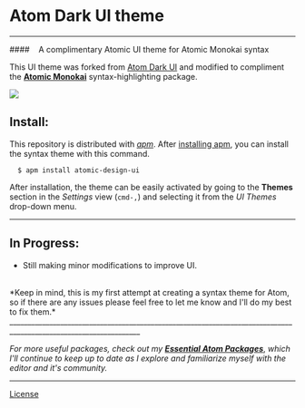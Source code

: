 # Atom Dark UI theme
------------------------------------------------------------------------------------------------------------------------
####&nbsp;&nbsp;&nbsp; A complimentary Atomic UI theme for Atomic Monokai syntax

This UI theme was forked from [Atom Dark UI](https://github.com/atom/atom-dark-ui) and modified to compliment the [**Atomic Monokai**](https://github.com/JonSn0w/Atomic-Monokai-Syntax) syntax-highlighting package.

![](https://f.cloud.github.com/assets/671378/2265086/c6897dba-9e7b-11e3-945d-551cac610717.png)
<br>

## Install:
  This repository is distributed with [*apm*](https://atom.io/themes). After [installing apm](https://github.com/atom/apm#installing), you can install the syntax theme with this command.

```
  $ apm install atomic-design-ui
```

  After installation, the theme can be easily activated by going to the **Themes** section in the *Settings* view (`cmd-,`) and selecting it from the _UI Themes_ drop-down menu.
__________________________________________________________________________________________________________________
## In Progress:

  * Still making minor modifications to improve UI.

<br>
*Keep in mind, this is my first attempt at creating a syntax theme for Atom, so if there are any issues please feel free to let me know and I'll do my best to fix them.*
__________________________________________________________________________________________________________________
<br>

*For more useful packages, check out my* [***Essential Atom Packages***](https://jonsn0w.github.io/projects/2016/08/22/essential-atom-packages.html), *which I'll continue to keep up to date as I explore and familiarize myself with the editor and it's community.*

__________________________________________________________________________________________________________________
[License](https://github.com/JonSn0w/Atomic-Design-UI/blob/master/LICENSE.md)
